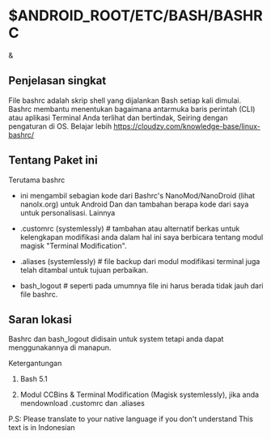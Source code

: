 # $ANDROID_ROOT/ETC/BASH/BASHRC
&

## Penjelasan singkat
File bashrc adalah skrip shell yang dijalankan Bash setiap kali dimulai. Bashrc membantu menentukan bagaimana antarmuka baris perintah (CLI) atau aplikasi Terminal Anda terlihat dan bertindak, Seiring dengan pengaturan di OS.
Belajar lebih https://cloudzy.com/knowledge-base/linux-bashrc/

## Tentang Paket ini
Terutama bashrc
 * ini mengambil sebagian kode dari Bashrc's NanoMod/NanoDroid (lihat nanolx.org) untuk Android Dan dan tambahan berapa kode dari saya untuk personalisasi.
Lainnya
 * .customrc (systemlessly)  # tambahan atau alternatif berkas untuk kelengkapan modifikasi anda dalam hal ini saya berbicara tentang modul magisk "Terminal Modification".

 * .aliases  (systemlessly)  # file backup dari modul modifikasi terminal juga telah ditambal untuk tujuan perbaikan.
 
 * bash_logout # seperti pada umumnya file ini harus berada tidak jauh dari file bashrc.

## Saran lokasi
 Bashrc dan bash_logout didisain untuk system tetapi anda dapat menggunakannya di manapun.


Ketergantungan

1. Bash 5.1

2. Modul CCBins & Terminal Modification (Magisk systemlessly), jika anda mendownload .customrc dan .aliases

P.S: Please translate to your native language if you don't understand
This text is in Indonesian
